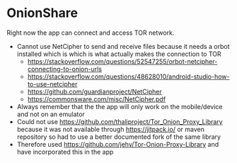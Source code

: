 # OnionShare

Right now the app can connect and access TOR network.

- Cannot use NetCipher to send and receive files because it needs a orbot installed which is which is what actually makes the connection to TOR
  - <https://stackoverflow.com/questions/52547255/orbot-netcipher-connecting-to-onion-urls>
  - https://stackoverflow.com/questions/48628010/android-studio-how-to-use-netcipher
  - <https://github.com/guardianproject/NetCipher>
  - https://commonsware.com/misc/NetCipher.pdf
- Always remember that the the app will only work on the mobile/device and not on an emulator
- Could not use <https://github.com/thaliproject/Tor_Onion_Proxy_Library> because it was not available through <https://jitpack.io/> or maven repository so had to use a better documented fork of the same library
- Therefore used <https://github.com/jehy/Tor-Onion-Proxy-Library> and have incorporated this in the app

